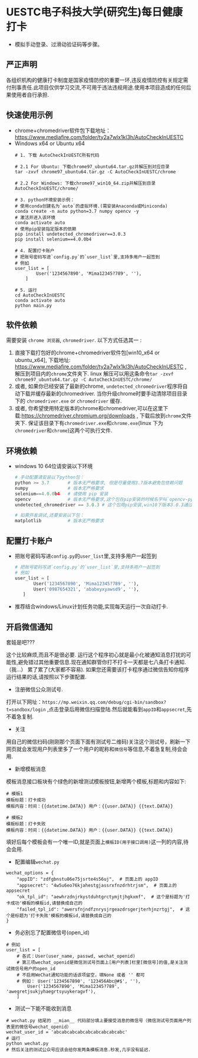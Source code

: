 # UESTC电子科技大学(研究生)每日健康打卡
- 模拟手动登录、过滑动验证码等步骤。
## 严正声明
各组织机构的健康打卡制度是国家疫情防控的重要一环,违反疫情防控有关规定需付刑事责任.此项目仅供学习交流,不可用于违法违规用途.使用本项目造成的任何后果使用者自行承担.
## 快速使用示例
- chrome+chromedriver软件包下载地址：https://www.mediafire.com/folder/ty2a7wlx1kl3h/AutoCheckInUESTC
- Windows x64 or Ubuntu x64
   ```
   # 1. 下载 AutoCheckInUESTC所有代码
   
   # 2.1 For Ubuntu: 下载chrome97_ubuntu64.tar.gz并解压到对应目录
   tar -zxvf chrome97_ubuntu64.tar.gz -C AutoCheckInUESTC/chrome
   
   # 2.2 For Windows: 下载chrome97_win10_64.zip并解压到目录 AutoCheckInUESTC/chrome/
   
   # 3. python环境安装示例：
   # 使用conda创建名为`auto`的虚拟环境.(需安装Anaconda或Miniconda)
   conda create -n auto python=3.7 numpy opencv -y
   # 激活并进入该环境
   conda activate auto
   # 使用pip安装指定版本的依赖
   pip install undetected_chromedriver==3.0.3
   pip install selenium==4.0.0b4
   
   # 4. 配置打卡账户
   # 把账号密码写进`config.py`的`user_list`里,支持多用户一起签到
   # 例如
   user_list = [
           User('1234567890', 'Mima12345?789', ''),
       ]
   
   # 5. 运行
   cd AutoCheckInUESTC
   conda activate auto
   python main.py
   
   ```

## 软件依赖
需要安装 `chrome 浏览器`, `chromedriver`. 以下方式任选其一 :

1. 直接下载打包好的chrome+chromedriver软件包[win10_x64 or ubuntu_x64], 下载地址: https://www.mediafire.com/folder/ty2a7wlx1kl3h/AutoCheckInUESTC , 解压到项目内的`chrome`文件夹下.
   linux 解压可以用这条命令`tar -zxvf chrome97_ubuntu64.tar.gz -C AutoCheckInUESTC/chrome/`
2. 或者, 如果你已经安装了最新的chrome, `undetected_chromedriver`程序将自动下载并缓存最新的chromedriver. 当你升级chrome时要手动清除项目目录下的 `chromedriver.exe` or `chromedriver` 缓存.
3. 或者, 你希望使用特定版本的chrome和chromedriver,可以在这里下载:https://chromedriver.chromium.org/downloads , 下载后放到`chrome`文件夹下. 保证该目录下有`chromedriver.exe`和`chrome.exe`(linux 下为`chromedriver`和`chrome`)这两个可执行文件.

## 环境依赖
- windows 10 64位请安装以下环境

   ```python
   # 手动配置请安装以下python包：
   python >= 3.7       # 版本无严格要求, 但是尽量使用3.7版本避免包依赖问题
   numpy               # 版本无严格要求
   selenium==4.0.0b4   # 请使用 pip 安装
   opencv              # 版本无严格要求,这个包在pip安装的时候名字叫`opencv-python`,conda 安装的时候叫做`opencv` or `py-opencv`
   undetected_chromedriver == 3.0.3 # 这个包用pip安装,win10下版本3.0.3通过测试,3.1.3未通过测试
   
   # 如需开发调试,还要安装以下包：
   matplotlib          # 版本无严格要求
   ```

## 配置打卡账户
- 把账号密码写进`config.py`的`user_list`里,支持多用户一起签到

    ```python
   # 把账号密码写进`config.py`的`user_list`里,支持多用户一起签到
   # 例如
   user_list = [
           User('1234567890', 'Mima12345?789', ''),
           User('0987654321', 'ababxyxyawsd9', ''),
       ]
   ```
- 推荐结合windows/Linux计划任务功能,实现每天运行一次自动打卡.
## 开启微信通知
套娃是吧???

这个比较麻烦,而且不是很必要.
运行这个程序初心就是最小化被通知消息打扰的可能性,避免错过其他重要信息.现在通知群管你打不打卡一天都是七八条打卡通知.（我...）
累了累了(大家都不容易).
如果您还需要该打卡程序通过微信告知你程序运行结果的话,请按照以下步骤配置.
- 注册微信公众测试号.

打开以下网址：`https://mp.weixin.qq.com/debug/cgi-bin/sandbox?t=sandbox/login` ,点击登录后用微信扫描登陆.然后就能看到`appID`和`appsecret`,先不着急复制.

- 关注

用自己的微信扫码(刚刚那个页面下面有测试号二维码)关注这个测试号，刷新一下网页就会发现用户列表里多了一个用户的昵称和`微信号`等信息,不着急复制,待会会用.

- 新增模板消息

模板消息接口板块有个绿色的新增测试模板按钮,新增两个模板,标题和内容如下:
```angular2html
# 模板1
模板标题：打卡成功
模板内容：时间：{{datetime.DATA}} 用户：{{user.DATA}} {{text.DATA}} 

# 模板2
模板标题：打卡失败
模板内容：时间：{{datetime.DATA}} 用户：{{user.DATA}} {{text.DATA}} 
```
填好后每个模板会有一个唯一ID,就是页面上`模板ID(用于接口调用)`这一列的内容,待会会用.
- 配置编辑`wechat.py`
```angular2html
wechat_options = {
    "appID": "zdfgbnstu86e75jsrte4s56uj",  # 页面上的 appID
    "appsecret": "4w5u6eo76kjahestgjassrxfnzdrhtrjsm",  # 页面上的 appsecret
    "ok_tpl_id": "aewhrzdnjrkystduhtgrctymjtjhgkxmf",  # 这个是标题为'打卡成功'模板的模板id,请替换成自己的
    "failed_tpl_id": "awersfnjndfznrysjrgeazdrsgerjterhjnzrtgj",  # 这个是标题为'打卡失败'模板的模板id,请替换成自己的
}
```
- 务必别忘了配置微信号(open_id)
```angular2html
# 例如
user_list = [
    # 各式：User(user_name, passwd, wechat_openid)
    # 第三项wechat_openid是微信测试号页面上[用户列表]栏里[微信号]的值,是关注测试微信号用户的open_id
    # 不启用WeChat通知功能的话该项留空，填None 或者 '' 都可
    # 例如： User('1234567890', '123456Abc@#$', ''),
        User('1234567890', 'Mima12345?789', 'awegretjsukjyhaegrtsyuykeragvf'),
    ]
```

- 测试一下能不能收到消息
```angular2html
# wechat.py 结尾的 __mian__ 代码部分填上要接受消息的微信号（微信测试号页面用户列表里的微信号wechat_openid）
wechat_user_id = 'abcabcabcabcabcabcabcabcabc'
# 运行
python wechat.py
# 然后关注的测试公众号应该会给你发两条模板消息.秒发,几乎没有延迟.
```